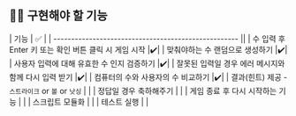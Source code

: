 ## 🧑‍💻 구현해야 할 기능

| 기능 | ✅ |
| ---------------------------------------------------- ||
| 수 입력 후 Enter 키 또는 확인 버튼 클릭 시 게임 시작 |✔️|
| 맞춰야하는 수 랜덤으로 생성하기 |✔️|
| 사용자 입력에 대해 유효한 수 인지 검증하기 |✔️|
| 잘못된 입력일 경우 에러 메시지와 함께 다시 입력 받기 |✔️|
| 컴퓨터의 수와 사용자의 수 비교하기 |✔️|
| 결과(힌트) 제공 - `스트라이크` or `볼` or `낫싱` | |
| 정답일 경우 축하해주기 | |
| 게임 종료 후 다시 시작하는 기능 | |
| 스크립트 모듈화 | |
| 테스트 실행 | |
